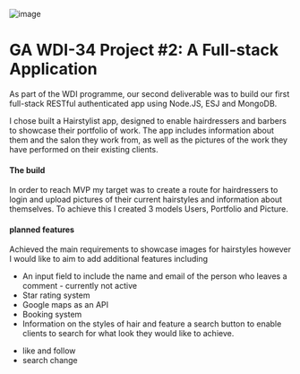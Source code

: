 ![image](https://ga-dash.s3.amazonaws.com/production/assets/logo-9f88ae6c9c3871690e33280fcf557f33.png)

# GA WDI-34  Project #2: A Full-stack Application

As part of the WDI programme, our second deliverable was to build our first full-stack RESTful authenticated app using Node.JS, ESJ and MongoDB.

I chose built a Hairstylist app, designed to enable hairdressers and barbers to showcase their portfolio of work. The app includes information about them and the salon they work from, as well as the pictures of the work they have performed on their existing clients.

#### The build

In order to reach MVP my target was to create a route for hairdressers to login and upload pictures of their current hairstyles and information about themselves. To achieve this I created 3 models Users, Portfolio and Picture.



#### planned features

Achieved the main requirements to showcase images for hairstyles however I would like to aim to add additional features including
- An input field to include the name and email of the person who leaves a comment - currently not active
- Star rating system  
- Google maps as an API
- Booking system
- Information on the styles of hair and feature a search button to enable clients to search for what look they would like to achieve.
<!-- - "add a picture" link to only show up on the hairdressers login page -->
<!-- - about page -->
- like and follow
- search
change
